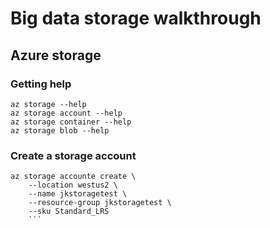 # Big data storage walkthrough
## Azure storage
### Getting help
```
az storage --help
az storage account --help
az storage container --help
az storage blob --help
```
### Create a storage account
```
az storage accounte create \
    --location westus2 \
    --name jkstoragetest \
    --resource-group jkstoragetest \
    --sku Standard_LRS
    ```
    
    
